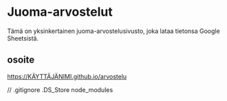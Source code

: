 # Juoma-arvostelut

Tämä on yksinkertainen juoma-arvostelusivusto, joka lataa tietonsa Google Sheetsistä.


## osoite
https://KÄYTTÄJÄNIMI.github.io/arvostelu


// .gitignore
.DS_Store
node_modules
